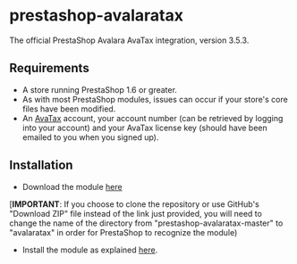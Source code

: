 prestashop-avalaratax
=====================

The official PrestaShop Avalara AvaTax integration, version 3.5.3.

Requirements
------------
- A store running PrestaShop 1.6 or greater.
- As with most PrestaShop modules, issues can occur if your store's core files have been
modified.
- An [AvaTax](http://www.avalara.com/products/avatax/) account, your account number
(can be retrieved by logging into your account) and your AvaTax license key (should
have been emailed to you when you signed up).

Installation
------------
- Download the module [here](https://s3.amazonaws.com/nurelm/prestashop/avalaratax.zip)

[**IMPORTANT**: If you choose to clone the repository or use GitHub's "Download ZIP" file instead of the
link just provided, you will need to change the name of the directory from "prestashop-avalaratax-master"
to "avalaratax" in order for PrestaShop to recognize the module)

- Install the module as explained [here](http://addons.prestashop.com/en/content/21-how-to).
